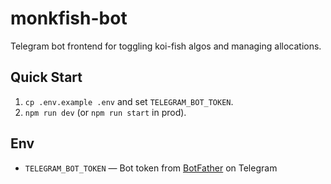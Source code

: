 # monkfish-bot

Telegram bot frontend for toggling koi-fish algos and managing allocations.

## Quick Start
1. `cp .env.example .env` and set `TELEGRAM_BOT_TOKEN`.
2. `npm run dev` (or `npm run start` in prod).

## Env
- `TELEGRAM_BOT_TOKEN` — Bot token from [BotFather](https://t.me/botfather) on Telegram


